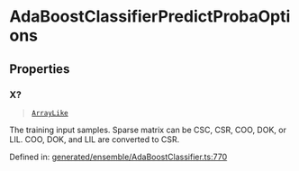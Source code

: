 # AdaBoostClassifierPredictProbaOptions

## Properties

### X?

> [`ArrayLike`](../types/ArrayLike.md)

The training input samples. Sparse matrix can be CSC, CSR, COO, DOK, or LIL. COO, DOK, and LIL are converted to CSR.

Defined in:  [generated/ensemble/AdaBoostClassifier.ts:770](https://github.com/transitive-bullshit/scikit-learn-ts/blob/92ab806/packages/sklearn/src/generated/ensemble/AdaBoostClassifier.ts#L770)
